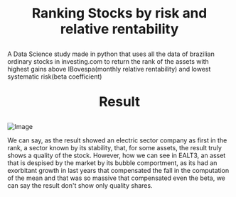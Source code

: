 <p align="center" style="font-size:30px;" > <b> Ranking Stocks by risk and relative rentability </b> </p>
<p>    A Data Science study made in python that uses all the data of brazilian ordinary stocks in investing.com to return the rank of the assets with highest gains above IBovespa(monthly relative rentability) and lowest systematic risk(beta coefficient)

<p>
<p align="center" style="font-size:30px;">  <b> Result  </b></p>

![Image](https://github.com/VitorFigm/---DATA-SCIENCE---Ranking-stocks-by-risk-and-monthly-relative-rentability/blob/master/Rank.png)

<p>We can say, as the result showed an electric sector company as first in the rank, a sector known by its stability, that, for some assets, the result truly shows a quality of the stock. However, how we can see in EALT3, an asset that is despised by the market by its bubble comportment, as its had an exorbitant growth in last years that compensated the fall in the computation of the mean and that was so massive that compensated  even the beta, we can say the result don't show only quality shares.</p>
